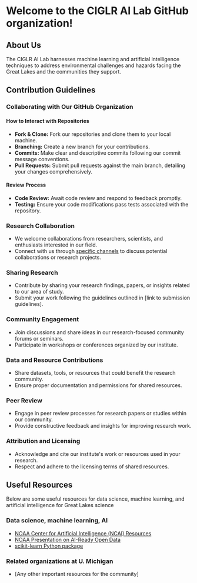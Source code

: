 <!--

**Here are some ideas to get you started:**

🙋‍♀️ A short introduction - what is your organization all about?
🌈 Contribution guidelines - how can the community get involved?
👩‍💻 Useful resources - where can the community find your docs? Is there anything else the community should know?
🍿 Fun facts - what does your team eat for breakfast?
🧙 Remember, you can do mighty things with the power of [Markdown](https://docs.github.com/github/writing-on-github/getting-started-with-writing-and-formatting-on-github/basic-writing-and-formatting-syntax)
-->

# Welcome to the CIGLR AI Lab GitHub organization!

## About Us
The CIGLR AI Lab harnesses machine learning and artificial intelligence techniques to address environmental challenges and hazards facing the Great Lakes and the communities they support.

## Contribution Guidelines

### Collaborating with Our GitHub Organization

#### How to Interact with Repositories
- **Fork & Clone:** Fork our repositories and clone them to your local machine.
- **Branching:** Create a new branch for your contributions.
- **Commits:** Make clear and descriptive commits following our commit message conventions.
- **Pull Requests:** Submit pull requests against the main branch, detailing your changes comprehensively.

#### Review Process
- **Code Review:** Await code review and respond to feedback promptly.
- **Testing:** Ensure your code modifications pass tests associated with the repository.

### Research Collaboration
- We welcome collaborations from researchers, scientists, and enthusiasts interested in our field.
- Connect with us through [specific channels](link-to-channels) to discuss potential collaborations or research projects.

### Sharing Research
- Contribute by sharing your research findings, papers, or insights related to our area of study.
- Submit your work following the guidelines outlined in [link to submission guidelines].

### Community Engagement
- Join discussions and share ideas in our research-focused community forums or seminars.
- Participate in workshops or conferences organized by our institute.

### Data and Resource Contributions
- Share datasets, tools, or resources that could benefit the research community.
- Ensure proper documentation and permissions for shared resources.

### Peer Review
- Engage in peer review processes for research papers or studies within our community.
- Provide constructive feedback and insights for improving research work.

### Attribution and Licensing
- Acknowledge and cite our institute's work or resources used in your research.
- Respect and adhere to the licensing terms of shared resources.


## Useful Resources
Below are some useful resources for data science, machine learning, and artificial intelligence for Great Lakes science

### Data science, machine learning, AI 
- [NOAA Center for Artificial Intelligence (NCAI) Resources](https://www.noaa.gov/noaa-center-for-artificial-intelligence/noaa-center-for-artificial-intelligence/resources)
- [NOAA Presentation on AI-Ready Open Data](https://www.star.nesdis.noaa.gov/star/documents/meetings/2020AI/presentations/202010/20201022_Christensen.pdf)
- [scikit-learn Python package](https://scikit-learn.org/stable/index.html)

### Related organizations at U. Michigan 
- [Any other important resources for the community]


